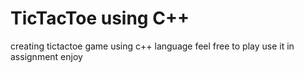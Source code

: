 # TicTacToe using C++
 creating tictactoe game using c++ language
 feel free to play
 use it in assignment
 enjoy
